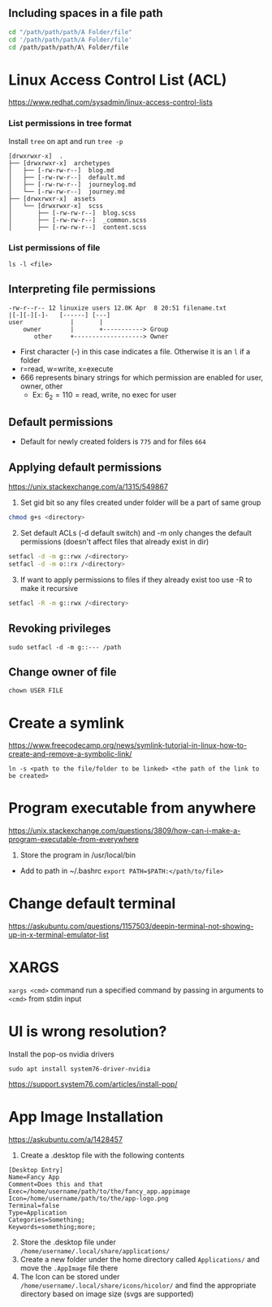 ## Including spaces in a file path
```bash
cd "/path/path/path/A Folder/file"
cd '/path/path/path/A Folder/file'
cd /path/path/path/A\ Folder/file
```

# Linux Access Control List (ACL)
https://www.redhat.com/sysadmin/linux-access-control-lists

### List permissions  in tree format
Install `tree` on apt and run `tree -p`
```
[drwxrwxr-x]  .
├── [drwxrwxr-x]  archetypes
│   ├── [-rw-rw-r--]  blog.md
│   ├── [-rw-rw-r--]  default.md
│   ├── [-rw-rw-r--]  journeylog.md
│   └── [-rw-rw-r--]  journey.md
├── [drwxrwxr-x]  assets
│   └── [drwxrwxr-x]  scss
│       ├── [-rw-rw-r--]  blog.scss
│       ├── [-rw-rw-r--]  _common.scss
│       ├── [-rw-rw-r--]  content.scss
```

### List permissions of file
`ls -l <file>`


## Interpreting file permissions
```
-rw-r--r-- 12 linuxize users 12.0K Apr  8 20:51 filename.txt
|[-][-][-]-   [------] [---]
user             |       |
    owner        |       +-----------> Group
       other     +-------------------> Owner
```
- First character (-) in this case indicates a file. Otherwise it is an `l` if a folder
- r=read, w=write, x=execute
- 666 represents binary strings for which permission are enabled for user, owner, other
	- Ex: $6_{2}=110=\text{read,  write, no exec}$ for user

## Default permissions
- Default for newly created folders is `775` and for files `664`

## Applying default permissions
https://unix.stackexchange.com/a/1315/549867
1. Set gid bit so any files created under folder will be a part of same group
````bash
chmod g+s <directory>
````
2. Set default ACLs (-d default switch) and -m only changes the default permissions (doesn't affect files that already exist in dir)
```bash
setfacl -d -m g::rwx /<directory>
setfacl -d -m o::rx /<directory>
```
3. If want to apply permissions to files if they already exist too use -R to make it recursive
````bash
setfacl -R -m g::rwx /<directory>
````

## Revoking privileges
`sudo setfacl -d -m g::--- /path`

## Change owner of file
`chown USER FILE`


# Create a symlink
https://www.freecodecamp.org/news/symlink-tutorial-in-linux-how-to-create-and-remove-a-symbolic-link/
```shell
ln -s <path to the file/folder to be linked> <the path of the link to be created>
```

# Program executable from anywhere
https://unix.stackexchange.com/questions/3809/how-can-i-make-a-program-executable-from-everywhere
1. Store the program in /usr/local/bin

- Add to path in ~/.bashrc
`export PATH=$PATH:</path/to/file>`

# Change default terminal
https://askubuntu.com/questions/1157503/deepin-terminal-not-showing-up-in-x-terminal-emulator-list

# XARGS
`xargs <cmd>` command run a specified command by passing in arguments to `<cmd>` from stdin input

# UI is wrong resolution?
Install the pop-os nvidia drivers
```
sudo apt install system76-driver-nvidia
```
https://support.system76.com/articles/install-pop/

# App Image Installation
https://askubuntu.com/a/1428457
1. Create a .desktop file with the following contents
```
[Desktop Entry]
Name=Fancy App
Comment=Does this and that
Exec=/home/username/path/to/the/fancy_app.appimage
Icon=/home/username/path/to/the/app-logo.png
Terminal=false
Type=Application
Categories=Something;
Keywords=something;more;
```
2. Store the .desktop file under `/home/username/.local/share/applications/`
3. Create a new folder under the home directory called `Applications/` and move the `.AppImage` file there
4. The Icon can be stored under `/home/username/.local/share/icons/hicolor/` and find the appropriate directory based on image size (svgs are supported)